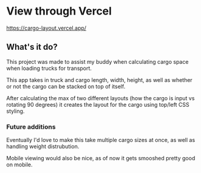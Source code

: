 # View through Vercel
https://cargo-layout.vercel.app/

## What's it do?

This project was made to assist my buddy when calculating cargo space when loading trucks for transport. 

This app takes in truck and cargo length, width, height, as well as whether or not the cargo can be stacked on top of itself. 

After calculating the max of two different layouts (how the cargo is input vs rotating 90 degrees) it creates the layout for the cargo using top/left CSS styling.

### Future additions 

Eventually I'd love to make this take multiple cargo sizes at once, as well as handling weight distrubution. 

Mobile viewing would also be nice, as of now it gets smooshed pretty good on mobile. 
